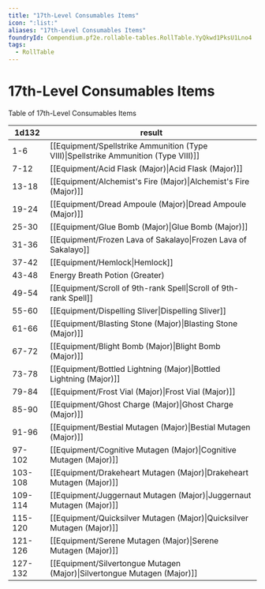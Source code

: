 ```yaml
---
title: "17th-Level Consumables Items"
icon: ":list:"
aliases: "17th-Level Consumables Items"
foundryId: Compendium.pf2e.rollable-tables.RollTable.YyQkwd1PksU1Lno4
tags:
  - RollTable
---
```


# 17th-Level Consumables Items
<p>Table of 17th-Level Consumables Items</p>

| 1d132 | result |
|------|--------|
| 1-6 | [[Equipment/Spellstrike Ammunition (Type VIII)\|Spellstrike Ammunition (Type VIII)]] |
| 7-12 | [[Equipment/Acid Flask (Major)\|Acid Flask (Major)]] |
| 13-18 | [[Equipment/Alchemist's Fire (Major)\|Alchemist's Fire (Major)]] |
| 19-24 | [[Equipment/Dread Ampoule (Major)\|Dread Ampoule (Major)]] |
| 25-30 | [[Equipment/Glue Bomb (Major)\|Glue Bomb (Major)]] |
| 31-36 | [[Equipment/Frozen Lava of Sakalayo\|Frozen Lava of Sakalayo]] |
| 37-42 | [[Equipment/Hemlock\|Hemlock]] |
| 43-48 | Energy Breath Potion (Greater) |
| 49-54 | [[Equipment/Scroll of 9th-rank Spell\|Scroll of 9th-rank Spell]] |
| 55-60 | [[Equipment/Dispelling Sliver\|Dispelling Sliver]] |
| 61-66 | [[Equipment/Blasting Stone (Major)\|Blasting Stone (Major)]] |
| 67-72 | [[Equipment/Blight Bomb (Major)\|Blight Bomb (Major)]] |
| 73-78 | [[Equipment/Bottled Lightning (Major)\|Bottled Lightning (Major)]] |
| 79-84 | [[Equipment/Frost Vial (Major)\|Frost Vial (Major)]] |
| 85-90 | [[Equipment/Ghost Charge (Major)\|Ghost Charge (Major)]] |
| 91-96 | [[Equipment/Bestial Mutagen (Major)\|Bestial Mutagen (Major)]] |
| 97-102 | [[Equipment/Cognitive Mutagen (Major)\|Cognitive Mutagen (Major)]] |
| 103-108 | [[Equipment/Drakeheart Mutagen (Major)\|Drakeheart Mutagen (Major)]] |
| 109-114 | [[Equipment/Juggernaut Mutagen (Major)\|Juggernaut Mutagen (Major)]] |
| 115-120 | [[Equipment/Quicksilver Mutagen (Major)\|Quicksilver Mutagen (Major)]] |
| 121-126 | [[Equipment/Serene Mutagen (Major)\|Serene Mutagen (Major)]] |
| 127-132 | [[Equipment/Silvertongue Mutagen (Major)\|Silvertongue Mutagen (Major)]] |
